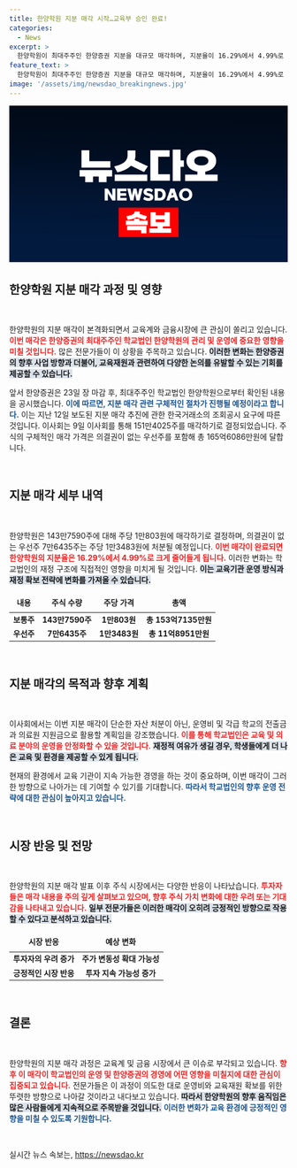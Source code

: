 ```yaml
---
title: 한양학원 지분 매각 시작…교육부 승인 완료!
categories:
  - News
excerpt: >
  한양학원이 최대주주인 한양증권 지분을 대규모 매각하며, 지분율이 16.29%에서 4.99%로 급락합니다. 매각 이유는 법인 운영비와 학교 지원금을 목적으로 한다는데, 이 변화가 금융시장에 미치는 파장은 무엇일까요? 클릭해 보세요!
feature_text: >
  한양학원이 최대주주인 한양증권 지분을 대규모 매각하며, 지분율이 16.29%에서 4.99%로 급락합니다. 매각 이유는 법인 운영비와 학교 지원금을 목적으로 한다는데, 이 변화가 금융시장에 미치는 파장은 무엇일까요? 클릭해 보세요!
image: '/assets/img/newsdao_breakingnews.jpg'
---
```


<p><img src="/assets/img/newsdao_breakingnews.jpg" alt="ontimetimes 속보" /></p>

<h2 data-ke-size="size26">한양학원 지분 매각 과정 및 영향</h2>

<p data-ke-size="size16">&nbsp;</p>

<p>한양학원의 지분 매각이 본격화되면서 교육계와 금융시장에 큰 관심이 쏠리고 있습니다. <b><span style="color: #ee2323;">이번 매각은 한양증권의 최대주주인 학교법인 한양학원의 관리 및 운영에 중요한 영향을 미칠 것입니다.</span></b> 많은 전문가들이 이 상황을 주목하고 있습니다. <b><span style="background-color: #21538527;">이러한 변화는 한양증권의 향후 사업 방향과 더불어, 교육재원과 관련하여 다양한 논의를 유발할 수 있는 기회를 제공할 수 있습니다.</span></b></p>

<p data-ke-size="size16">앞서 한양증권은 23일 장 마감 후, 최대주주인 학교법인 한양학원으로부터 확인된 내용을 공시했습니다. <b><span style="color: #1a5490;">이에 따르면, 지분 매각 관련 구체적인 절차가 진행될 예정이라고 합니다.</span></b> 이는 지난 12일 보도된 지분 매각 추진에 관한 한국거래소의 조회공시 요구에 따른 것입니다. 이사회는 9일 이사회를 통해 151만4025주를 매각하기로 결정되었습니다. 주식의 구체적인 매각 가격은 의결권이 없는 우선주를 포함해 총 165억6086만원에 달합니다.</p>

<p data-ke-size="size16">&nbsp;</p>

<h2 data-ke-size="size26">지분 매각 세부 내역</h2>

<p data-ke-size="size16">&nbsp;</p>

<p>한양학원은 143만7590주에 대해 주당 1만803원에 매각하기로 결정하며, 의결권이 없는 우선주 7만6435주는 주당 1만3483원에 처분될 예정입니다. <b><span style="color: #ee2323;">이번 매각이 완료되면 한양학원의 지분율은 16.29%에서 4.99%로 크게 줄어들게 됩니다.</span></b> 이러한 변화는 학교법인의 재정 구조에 직접적인 영향을 미치게 될 것입니다. <b><span style="background-color: #21538527;">이는 교육기관 운영 방식과 재정 확보 전략에 변화를 가져올 수 있습니다.</span></b></p>

<table style="width: 100%; border-collapse: collapse;">
    <thead>
        <tr>
            <td style="text-align: center; height: 30px;"><b>내용</b></td>
            <td style="text-align: center; height: 30px;"><b>주식 수량</b></td>
            <td style="text-align: center; height: 30px;"><b>주당 가격</b></td>
            <td style="text-align: center; height: 30px;"><b>총액</b></td>
        </tr>
    </thead>
    <tbody>
        <tr>
            <td style="text-align: center; height: 17px;"><b>보통주</b></td>
            <td style="text-align: center; height: 17px;"><b>143만7590주</b></td>
            <td style="text-align: center; height: 17px;"><b>1만803원</b></td>
            <td style="text-align: center; height: 17px;"><b>총 153억7135만원</b></td>
        </tr>
        <tr>
            <td style="text-align: center; height: 17px;"><b>우선주</b></td>
            <td style="text-align: center; height: 17px;"><b>7만6435주</b></td>
            <td style="text-align: center; height: 17px;"><b>1만3483원</b></td>
            <td style="text-align: center; height: 17px;"><b>총 11억8951만원</b></td>
        </tr>
    </tbody>
</table>

<p data-ke-size="size16">&nbsp;</p>

<h2 data-ke-size="size26">지분 매각의 목적과 향후 계획</h2>

<p data-ke-size="size16">&nbsp;</p>

<p>이사회에서는 이번 지분 매각이 단순한 자산 처분이 아닌, 운영비 및 각급 학교의 전출금과 의료원 지원금으로 활용할 계획임을 강조했습니다. <b><span style="color: #ee2323;">이를 통해 학교법인은 교육 및 의료 분야의 운영을 안정화할 수 있을 것입니다.</span></b> <b><span style="background-color: #21538527;">재정적 여유가 생길 경우, 학생들에게 더 나은 교육 및 환경을 제공할 수 있게 됩니다.</span></b></p>

<p data-ke-size="size16">현재의 환경에서 교육 기관이 지속 가능한 경영을 하는 것이 중요하며, 이번 매각이 그러한 방향으로 나아가는 데 기여할 수 있기를 기대합니다. <b><span style="color: #1a5490;">따라서 학교법인의 향후 운영 전략에 대한 관심이 높아지고 있습니다.</span></b></p>

<p data-ke-size="size16">&nbsp;</p>

<h2 data-ke-size="size26">시장 반응 및 전망</h2>

<p data-ke-size="size16">&nbsp;</p>

<p>한양학원의 지분 매각 발표 이후 주식 시장에서는 다양한 반응이 나타났습니다. <b><span style="color: #ee2323;">투자자들은 매각 내용을 주의 깊게 살펴보고 있으며, 향후 주식 가치 변화에 대한 우려 또는 기대감을 나타내고 있습니다.</span></b> <b><span style="background-color: #21538527;">일부 전문가들은 이러한 매각이 오히려 긍정적인 방향으로 작용할 수 있다고 분석하고 있습니다.</span></b></p>

<table style="width: 100%; border-collapse: collapse;">
    <thead>
        <tr>
            <td style="text-align: center; height: 30px;"><b>시장 반응</b></td>
            <td style="text-align: center; height: 30px;"><b>예상 변화</b></td>
        </tr>
    </thead>
    <tbody>
        <tr>
            <td style="text-align: center; height: 17px;"><b>투자자의 우려 증가</b></td>
            <td style="text-align: center; height: 17px;"><b>주가 변동성 확대 가능성</b></td>
        </tr>
        <tr>
            <td style="text-align: center; height: 17px;"><b>긍정적인 시장 반응</b></td>
            <td style="text-align: center; height: 17px;"><b>투자 지속 가능성 증가</b></td>
        </tr>
    </tbody>
</table>

<p data-ke-size="size16">&nbsp;</p>

<h2 data-ke-size="size26">결론</h2>

<p data-ke-size="size16">&nbsp;</p>

<p>한양학원의 지분 매각 과정은 교육계 및 금융 시장에서 큰 이슈로 부각되고 있습니다. <b><span style="color: #ee2323;">향후 이 매각이 학교법인의 운영 및 한양증권의 경영에 어떤 영향을 미칠지에 대한 관심이 집중되고 있습니다.</span></b> 전문가들은 이 과정이 의도한 대로 운영비와 교육재원 확보를 위한 뚜렷한 방향으로 나아갈 것이라고 내다보고 있습니다. <b><span style="background-color: #21538527;">따라서 한양학원의 향후 움직임은 많은 사람들에게 지속적으로 주목받을 것입니다.</span></b> <b><span style="color: #1a5490;">이러한 변화가 교육 환경에 긍정적인 영향을 미칠 수 있도록 기원합니다.</span></b></p>

<p data-ke-size="size16">&nbsp;</p>
실시간 뉴스 속보는, <a href="https://newsdao.kr" rel="dofollow">https://newsdao.kr</a>


